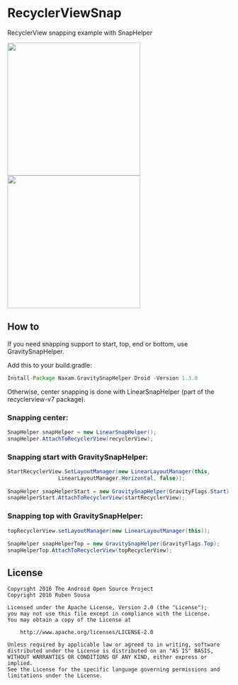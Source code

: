 # RecyclerViewSnap

RecyclerView snapping example with SnapHelper

<img src="screens/snap_googleplay.gif" width=300></img>   <img src="screens/snap_final.gif" width=300></img>

## How to

If you need snapping support to start, top, end or bottom, use GravitySnapHelper.

Add this to your build.gradle:

```groovy
Install-Package Naxam.GravitySnapHelper.Droid -Version 1.3.0
```

Otherwise, center snapping is done with LinearSnapHelper (part of the recyclerview-v7 package).

### Snapping center:

```C#
SnapHelper snapHelper = new LinearSnapHelper();
snapHelper.AttachToRecyclerView(recyclerView);
```

### Snapping start with GravitySnapHelper:

```C#
StartRecyclerView.SetLayoutManager(new LinearLayoutManager(this,
                LinearLayoutManager.Horizontal, false));
                
SnapHelper snapHelperStart = new GravitySnapHelper(GravityFlags.Start);
snapHelperStart.AttachToRecyclerView(startRecyclerView);
```

### Snapping top with GravitySnapHelper:

```C#
topRecyclerView.setLayoutManager(new LinearLayoutManager(this));
                
SnapHelper snapHelperTop = new GravitySnapHelper(GravityFlags.Top);
snapHelperTop.AttachToRecyclerView(topRecyclerView);
```

## License

    Copyright 2016 The Android Open Source Project
    Copyright 2016 Ruben Sousa
    
    Licensed under the Apache License, Version 2.0 (the "License");
    you may not use this file except in compliance with the License.
    You may obtain a copy of the License at
    
        http://www.apache.org/licenses/LICENSE-2.0
    
    Unless required by applicable law or agreed to in writing, software
    distributed under the License is distributed on an "AS IS" BASIS,
    WITHOUT WARRANTIES OR CONDITIONS OF ANY KIND, either express or implied.
    See the License for the specific language governing permissions and
    limitations under the License.
